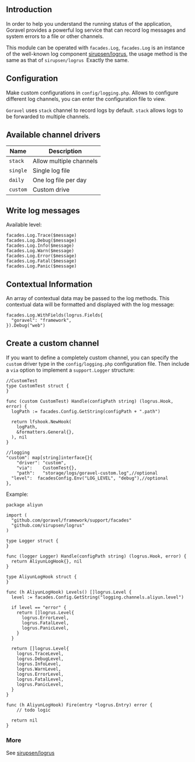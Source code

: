 ## Introduction

In order to help you understand the running status of the application, Goravel provides a powerful log service that can record log messages and system errors to a file or other channels.

This module can be operated with `facades.Log`, `facades.Log` is an instance of the well-known log component [sirupsen/logrus](https://github.com/sirupsen/logrus), the usage method is the same as that of `sirupsen/logrus `Exactly the same.

## Configuration

Make custom configurations in `config/logging.php`. Allows to configure different log channels, you can enter the configuration file to view.

`Goravel` uses `stack` channel to record logs by default. `stack` allows logs to be forwarded to multiple channels.

## Available channel drivers

| Name     | Description             |
| -------- | ----------------------- |
| `stack`  | Allow multiple channels |
| `single` | Single log file         |
| `daily`  | One log file per day    |
| `custom` | Custom drive            |

## Write log messages

Available level:

```
facades.Log.Trace($message)
facades.Log.Debug($message)
facades.Log.Info($message)
facades.Log.Warn($message)
facades.Log.Error($message)
facades.Log.Fatal($message)
facades.Log.Panic($message)
```

## Contextual Information

An array of contextual data may be passed to the log methods. This contextual data will be formatted and displayed with the log message:

```
facades.Log.WithFields(logrus.Fields{
  "goravel": "framework",
}).Debug("web")
```

## Create a custom channel

If you want to define a completely custom channel, you can specify the `custom` driver type in the `config/logging.php` configuration file.
Then include a `via` option to implement a `support.Logger` structure:

```
//CustomTest
type CustomTest struct {
}

func (custom CustomTest) Handle(configPath string) (logrus.Hook, error) {
  logPath := facades.Config.GetString(configPath + ".path")

  return lfshook.NewHook(
    logPath,
    &formatters.General{},
  ), nil
}

//logging
"custom": map[string]interface{}{
    "driver": "custom",
    "via":    CustomTest{},
    "path":   "storage/logs/goravel-custom.log",//optional
  "level":  facadesConfig.Env("LOG_LEVEL", "debug"),//optional
},
```

Example:

```
package aliyun

import (
  "github.com/goravel/framework/support/facades"
  "github.com/sirupsen/logrus"
)

type Logger struct {
}

func (logger Logger) Handle(configPath string) (logrus.Hook, error) {
  return AliyunLogHook{}, nil
}

type AliyunLogHook struct {
}

func (h AliyunLogHook) Levels() []logrus.Level {
  level := facades.Config.GetString("logging.channels.aliyun.level")

  if level == "error" {
    return []logrus.Level{
      logrus.ErrorLevel,
      logrus.FatalLevel,
      logrus.PanicLevel,
    }
  }

  return []logrus.Level{
    logrus.TraceLevel,
    logrus.DebugLevel,
    logrus.InfoLevel,
    logrus.WarnLevel,
    logrus.ErrorLevel,
    logrus.FatalLevel,
    logrus.PanicLevel,
  }
}

func (h AliyunLogHook) Fire(entry *logrus.Entry) error {
    // todo logic

  return nil
}
```

### More

See [sirupsen/logrus](https://github.com/sirupsen/logrus)
